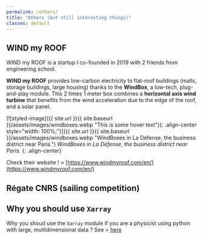 ```yaml
---
permalink: /others/
title: "Others (but still interesting things)"
classes: default
---
```


## WIND my ROOF

WIND my ROOF is a startup I co-founded in 2019 with 2 friends from engineering school. 

**WIND my ROOF** provides low-carbon electricity to flat-roof buildings (malls, storage buildings, large housing) thanks to the **WindBox**, a low-tech, plug-and-play module. This 2 times 1 meter box combines a **horizontal axis wind turbine** that benefits from the wind acceleration due to the edge of the roof, and a solar panel. 

[![styled-image]({{ site.url }}{{ site.baseurl }}/assets/images/windboxes.webp "This is some hover text"){: .align-center style="width: 100%;"}]({{ site.url }}{{ site.baseurl }}/assets/images/windboxes.webp "WindBoxes in La Défense, the business district near Paris.")
*WindBoxes in La Défense, the business district near Paris.*
{: .align-center}

Check their website ! > [https://www.windmyroof.com/en/](https://www.windmyroof.com/en/)

## Régate CNRS (sailing competition)

## Why you should use ```Xarray```
Why you shoud use the ```Xarray``` module if you are a physicist using python with large, multidimensional data ? See > [here](https://docs.xarray.dev/en/stable/getting-started-guide/why-xarray.html) 


